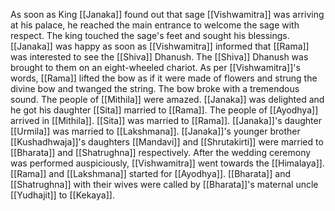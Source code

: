As soon as King [[Janaka]] found out that sage [[Vishwamitra]] was arriving at his palace, he reached the main entrance to welcome the sage with respect. The king touched the sage's feet and sought his blessings. [[Janaka]] was happy as soon as [[Vishwamitra]] informed that [[Rama]] was interested to see the [[Shiva]] Dhanush. The [[Shiva]] Dhanush was brought to them on an eight-wheeled chariot. As per [[Vishwamitra]]'s words, [[Rama]] lifted the bow as if it were made of flowers and strung the divine bow and twanged the string. The bow broke with a tremendous sound. The people of [[Mithila]] were amazed. [[Janaka]] was delighted and he got his daughter [[Sita]] married to [[Rama]]. The people of [[Ayodhya]] arrived in [[Mithila]]. [[Sita]] was married to [[Rama]]. [[Janaka]]'s daughter [[Urmila]] was married to [[Lakshmana]]. [[Janaka]]'s younger brother [[Kushadhwaja]]'s daughters [[Mandavi]] and [[Shrutakirti]] were married to [[Bharata]] and [[Shatrughna]] respectively. After the wedding ceremony was performed auspiciously, [[Vishwamitra]] went towards the [[Himalaya]]. [[Rama]] and [[Lakshmana]] started for [[Ayodhya]]. [[Bharata]] and [[Shatrughna]] with their wives were called by [[Bharata]]'s maternal uncle [[Yudhajit]] to [[Kekaya]].